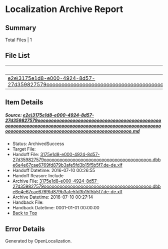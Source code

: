 # <a name='report-top'></a> Localization Archive Report

## Summary
 Total Files | 1

## File List
 Source File | Status | Details 
 ----------- | ------ | ------- 
 [e2e\3175e1d8-e000-4924-8d57-27d359827579ooooooooooooooooooooooooooooooooooooooooooooooooooooooooooooooooooooooooooooooooooooooooooooooooooooooooooooooooooooooooooooooooooooooooooooooooooooooo.md](https://github.com/OpenLocalizationTestOrg/oltest/blob/44a05c26369bc74437284bb0a7f6966a07842dd3/e2e/3175e1d8-e000-4924-8d57-27d359827579ooooooooooooooooooooooooooooooooooooooooooooooooooooooooooooooooooooooooooooooooooooooooooooooooooooooooooooooooooooooooooooooooooooooooooooooooooooooo.md) | ArchivedSuccess | [Details](#17634c4796bdc200277194ebd706de0bd60f1bb31)

## Item Details
##### <a name='17634c4796bdc200277194ebd706de0bd60f1bb31'></a> Source: [e2e\3175e1d8-e000-4924-8d57-27d359827579ooooooooooooooooooooooooooooooooooooooooooooooooooooooooooooooooooooooooooooooooooooooooooooooooooooooooooooooooooooooooooooooooooooooooooooooooooooooo.md](https://github.com/OpenLocalizationTestOrg/oltest/blob/44a05c26369bc74437284bb0a7f6966a07842dd3/e2e/3175e1d8-e000-4924-8d57-27d359827579ooooooooooooooooooooooooooooooooooooooooooooooooooooooooooooooooooooooooooooooooooooooooooooooooooooooooooooooooooooooooooooooooooooooooooooooooooooooo.md)
* Status: ArchivedSuccess
* Target File: 
* Handoff File: [3175e1d8-e000-4924-8d57-27d359827579ooooooooooooooooooooooooooooooooooooooooo.dbbe6e4e67cae6769fd879b3afe5fd3b15f5b5f7.de-de.xlf](https://github.com/OpenLocalizationTestOrg/olhandoff-e2e/blob/e41ce4609be61af7ab27793593ef53fc6ab597b8/ol-handoff/OpenLocalizationTestOrg/oltest-dede-fly/ci/ht/3175e1d8-e000-4924-8d57-27d359827579ooooooooooooooooooooooooooooooooooooooooo.dbbe6e4e67cae6769fd879b3afe5fd3b15f5b5f7.de-de.xlf)
* Handoff Datetime: 2016-07-10 00:26:55
* Handoff Reason: Include
* Archive File: [3175e1d8-e000-4924-8d57-27d359827579ooooooooooooooooooooooooooooooooooooooooo.dbbe6e4e67cae6769fd879b3afe5fd3b15f5b5f7.de-de.xlf](https://github.com/OpenLocalizationTestOrg/olhandoff-e2e/blob/e17c963ecedc0e052a623e0422287c8b906d69b0/ol-archive/OpenLocalizationTestOrg/oltest-dede-fly/ci/ht/3175e1d8-e000-4924-8d57-27d359827579ooooooooooooooooooooooooooooooooooooooooo.dbbe6e4e67cae6769fd879b3afe5fd3b15f5b5f7.de-de.xlf)
* Archive Datetime: 2016-07-10 00:27:14
* Handback File: 
* Handback Datetime: 0001-01-01 00:00:00
* [Back to Top](#report-top)


## Error Details

Generated by OpenLocalization.
